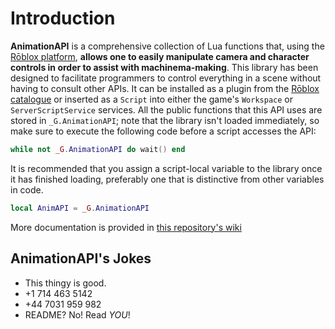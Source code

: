 # Introduction
**AnimationAPI** is a comprehensive collection of Lua functions that, using the [Rōblox platform](http://roblox.com), **allows one to easily manipulate camera and character controls in order to assist with machinema-making**.  This library has been designed to facilitate programmers to control everything in a scene without having to consult other APIs.  It can be installed as a plugin from the [Rōblox catalogue](https://www.roblox.com/catalog/2723483316/redirect) or inserted as a `Script` into either the game's `Workspace` or `ServerScriptService` services.  All the public functions that this API uses are stored in ``_G.AnimationAPI``; note that the library isn't loaded immediately, so make sure to execute the following code before a script accesses the API:
```lua
while not _G.AnimationAPI do wait() end
```
It is recommended that you assign a script-local variable to the library once it has finished loading, preferably one that is distinctive from other variables in code.
```lua
local AnimAPI = _G.AnimationAPI
```

More documentation is provided in [this repository's wiki](https://github.com/Windows81/Animation-API/wiki)

## AnimationAPI's Jokes
* This thingy is good.
* +1 714 463 5142
* +44 7031 959 982
* README?  No!  Read *YOU*!
